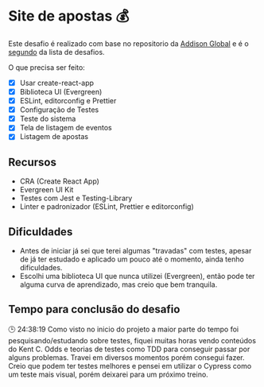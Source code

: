 # Site de apostas 💰

Este desafio é realizado com base no repositorio da [Addison Global](https://github.com/addisonglobal/frontend-technical-test) e é o [segundo](https://github.com/Italox/all-challenges) da lista de desafios.

O que precisa ser feito:

- [x] Usar create-react-app
- [x] Biblioteca UI (Evergreen)
- [x] ESLint, editorconfig e Prettier
- [x] Configuração de Testes
- [x] Teste do sistema
- [x] Tela de listagem de eventos
- [x] Listagem de apostas

## Recursos

- CRA (Create React App)
- Evergreen UI Kit
- Testes com Jest e Testing-Library
- Linter e padronizador (ESLint, Prettier e editorconfig)

## Dificuldades

- Antes de iniciar já sei que terei algumas "travadas" com testes, apesar de já ter estudado e aplicado um pouco até o momento, ainda tenho dificuldades.
- Escolhi uma biblioteca UI que nunca utilizei (Evergreen), então pode ter alguma curva de aprendizado, mas creio que bem tranquila.

## Tempo para conclusão do desafio

🕒 24:38:19
Como visto no inicio do projeto a maior parte do tempo foi pesquisando/estudando sobre testes, fiquei muitas horas vendo conteúdos do Kent C. Odds e teorias de testes como TDD para conseguir passar por alguns problemas. Travei em diversos momentos porém consegui fazer. Creio que podem ter testes melhores e pensei em utilizar o Cypress como um teste mais visual, porém deixarei para um próximo treino.
